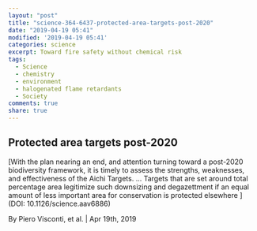 ```yaml
---
layout: "post"
title: "science-364-6437-protected-area-targets-post-2020"
date: "2019-04-19 05:41"
modified: '2019-04-19 05:41'
categories: science
excerpt: Toward fire safety without chemical risk
tags:
  - Science
  - chemistry
  - environment
  - halogenated flame retardants
  - Society
comments: true
share: true
---
```


## Protected area targets post-2020

[With the plan nearing an end, and attention turning toward a post-2020 biodiversity framework, it is timely to assess the strengths, weaknesses, and effectiveness of the Aichi Targets. ... Targets that are set around total percentage area legitimize such downsizing and degazettment if an equal amount of less important area for conservation is protected elsewhere ](DOI: 10.1126/science.aav6886)

By Piero Visconti, et al. | Apr 19th, 2019
